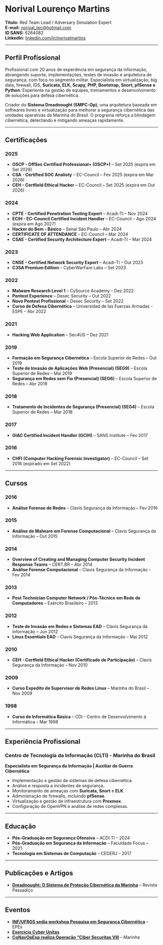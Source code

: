 # Norival Lourenço Martins

**Título:** Red Team Lead / Adversary Simulation Expert   
**E-mail:** norival_tec@hotmail.com  
**ID SANS:** 6264082  
**LinkedIn:** [linkedin.com/in/norivalmartins](https://www.linkedin.com/in/norival-l-martins-48691a53)  

---

## Perfil Profissional
Profissional com 20 anos de experiência em segurança da informação, abrangendo suporte, implementações, testes de invasão e arquitetura de segurança, com foco no segmento militar. Especialista em virtualização, big data, firewall, IDS, **Suricata, ELK, Scapy, PHP, Bootstrap, Snort, pfSense e Python**. Experiente na gestão de equipes, treinamentos e desenvolvimento de soluções para defesa cibernética.

Criador do **Sistema Dreadnought (SMPC-Op)**, uma arquitetura baseada em softwares livres e virtualização para melhorar a segurança cibernética das unidades operativas da Marinha do Brasil. O programa reforça a blindagem cibernética, detectando e mitigando ameaças rapidamente.

---

## Certificações
### 2025
- **OSCP - OffSec Certified Professional+ (OSCP+)** – Set 2025 (expira em Set 2028)
- **CSA - Certified SOC Analisty** – EC-Council – Fev 2025 (expira em Mar 2026)
- **CEH - Certfield Ethical Hacker**  – EC-Council – Set 2025 (expira em Out 2026)

### 2024
- **CPTE - Certified Penetration Testing Expert** – Acadi-TI – Nov 2024  
- **ECIH - EC-Council Certified Incident Handler** – EC-Council – Ago 2024 (expira em Ago 2027)  
- **Hacker do Bem - Básico** – Senai São Paulo – Abr 2024  
- **CERTIFICATE OF ATTENDANCE** – EC-Council – Mar 2024  
- **CSAE - Certified Security Architecture Expert** – Acadi-TI – Mar 2024  

### 2023
- **CNSE - Certified Network Security Expert** – Acadi-TI – Out 2023  
- **C3SA Premium Edition** – CyberWarFare Labs – Set 2023  

### 2022
- **Malware Research Level 1** – CySource Academy – Dez 2022  
- **Pentest Experience** – Desec Security – Out 2022  
- **Novo Pentest Profissional** – Desec Security – Set 2022  
- **Curso de Defesa Cibernética** – Universidad de las Fuerzas Armadas - ESPE – Abr 2022  

### 2021
- **Hacking Web Application** – Sec4US – Dez 2021  

### 2019
- **Formação em Segurança Cibernética** – Escola Superior de Redes – Out 2019  
- **Teste de Invasão de Aplicações Web (Presencial) (SEG9)** – Escola Superior de Redes – Mai 2019  
- **Segurança em Redes sem Fio (Presencial) (SEG6)** – Escola Superior de Redes – Abr 2019  

### 2018
- **Tratamento de Incidentes de Segurança (Presencial) (SEG4)** – Escola Superior de Redes – Mar 2018  

### 2017
- **GIAC Certified Incident Handler (GCIH)** – SANS Institute – Fev 2017  

### 2016
- **CHFI (Computer Hacking Forensic Investigator)** – EC-Council – Set 2016 (expirado em Set 2022)  

---

## Cursos
### 2016
- **Análise Forense de Redes** – Clavis Segurança da Informação – Fev 2016  

### 2015
- **Análise de Malware em Forense Computacional** – Clavis Segurança da Informação – Out 2015  

### 2014
- **Overview of Creating and Managing Computer Security Incident Response Teams** – CERT.BR – Abr 2014  
- **Análise Forense Computacional** – Clavis Segurança da Informação – Fev 2014  

### 2013
- **Post Technician Computer Network / Pós-Técnico em Rede de Computadores** – Exército Brasileiro – 2013  

### 2012
- **Teste de Invasão em Redes e Sistemas EAD** – Clavis Segurança da Informação – Jun 2012  
- **Linux Essentials EAD** – Clavis Segurança da Informação – Mai 2012  

### 2010
- **CEH - Certfield Ethical Hacker (Certificado de Participação)** – Clavis Segurança da Informação – Nov 2010  

### 2009
- **Curso Expedito de Supervisor de Redes Linux** – Marinha do Brasil – Nov 2009  

### 1998
- **Curso de Informática Básica** – CDI - Centro de Desenvolvimento à Informática – Mar 1998  

---

## Experiência Profissional
### Centro de Tecnologia da Informação (CLTI) - Marinha do Brasil
**Especialista em Segurança da Informação | Auxiliar de Guerra Cibernética**  
- Implementação e gestão de sistemas de defesa cibernética.  
- Análise e resposta a incidentes de segurança.  
- Monitoramento de ameaças com **Suricata, Snort** e **ELK**.  
- Administração de firewalls, incluindo **pfSense**.  
- Virtualização e gestão de infraestrutura com **Proxmox**.  
- Configuração de OpenVPN e análise de redes complexas.  

---

## Educação
- **Pós-Graduação em Segurança Ofensiva** – ACDI TI – 2024  
- **Pós-Graduação em Segurança da Informação** – Faculdade Focus – 2021  
- **Tecnologia em Sistemas de Computação** – CEDERJ – 2017  

---

## Publicações e Artigos
- **[Dreadnought: O Sistema de Proteção Cibernética da Marinha](https://portaldeperiodicos.marinha.mil.br/index.php/passadico/article/view/3731)** – Revista Passadiço

---
## Eventos 
- **[INF/UFRGS sedia workshop Pesquisa em Segurança Cibernética](https://www.ufrgs.br/sedetec/inf-ufrgs-sedia-workshop-pesquisa-em-seguranca-cibernetica/)** – EPEx  
- **[Exercicio Cyber Unitas](https://www.semana.com/nacion/articulo/armada-nacional-lidera-el-primer-ejercicio-de-operaciones-ciberneticas-en-un-entorno-naval-asi-fue-el-encuentro-internacional/202340/)**  
- **[CoNavOpEsp realiza Operação “Ciber Securitas VIII](https://www.defesaemfoco.com.br/conavopesp-realiza-operacao-ciber-securitas-viii/)** – Marinha 

